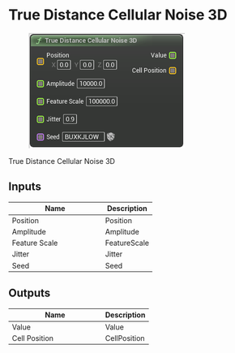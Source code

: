 # True Distance Cellular Noise 3D

<div align="left" data-full-width="false">

<figure><img src="true_distance_cellular_noise_3d.png" alt=""><figcaption></figcaption></figure>

</div>

True Distance Cellular Noise 3D

## Inputs

<table>
<thead><tr><th width="170">Name</th><th>Description</th></tr></thead>
<tbody>
<tr><td>Position</td><td>Position</td></tr>
<tr><td>Amplitude</td><td>Amplitude</td></tr>
<tr><td>Feature Scale</td><td>FeatureScale</td></tr>
<tr><td>Jitter</td><td>Jitter</td></tr>
<tr><td>Seed</td><td>Seed</td></tr>
</tbody>
</table>

## Outputs

<table>
<thead><tr><th width="170">Name</th><th>Description</th></tr></thead>
<tbody>
<tr><td>Value</td><td>Value</td></tr>
<tr><td>Cell Position</td><td>CellPosition</td></tr>
</tbody>
</table>